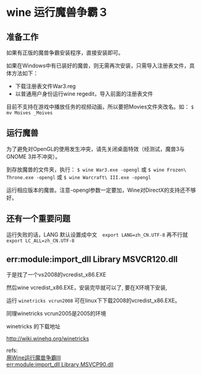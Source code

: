 # wine 运行魔兽争霸３

## 准备工作

如果有正版的魔兽争霸安装程序，直接安装即可。

如果在Windows中有已装好的魔兽，则无需再次安装，只需导入注册表文件，具体方法如下：

* 下载注册表文件War3.reg
* 以普通用户身份运行wine regedit，导入前面的注册表文件 

目前不支持在游戏中播放任务的视频动画，所以要把Movies文件夹改名。如：
`$ mv Moives _Moives`

## 运行魔兽

为了避免对OpenGL的使用发生冲突，请先关闭桌面特效（经测试，魔兽3与GNOME 3并不冲突）。

到存放魔兽的文件夹，执行：
`$ wine War3.exe -opengl` 或 `$ wine Frozen\ Throne.exe -opengl` 或 `$ wine Warcraft\ III.exe -opengl`

运行相应版本的魔兽。注意-opengl参数一定要加，Wine对DirectX的支持还不够好。 

## 还有一个重要问题
运行失败的话，LANG 默认设置成中文　`export LANG=zh_CN.UTF-8`
再不行就`export LC_ALL=zh_CN.UTF-8`

## err:module:import_dll Library MSVCR120.dll

于是找了一个vs2008的vcredist_x86.EXE

然后wine vcredist_x86.EXE，安装完毕就可以了, 要在X环境下安装, 

运行 `winetricks vcrun2008` 可在linux下下载2008的vcredist_x86.EXE。

同理winetricks vcrun2005是2005的环境

winetricks 的下载地址

http://wiki.winehq.org/winetricks

refs:  
[用Wine运行魔兽争霸III](http://linux-wiki.cn/wiki/%E7%94%A8Wine%E8%BF%90%E8%A1%8C%E9%AD%94%E5%85%BD%E4%BA%89%E9%9C%B8III)  
[err:module:import_dll Library MSVCP90.dll ](http://blog.csdn.net/wwyyxx26/article/details/8940644)  
